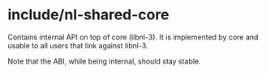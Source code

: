 include/nl-shared-core
======================

Contains internal API on top of core (libnl-3). It is
implemented by core and usable to all users that link
against libnl-3.

Note that the ABI, while being internal, should stay stable.
